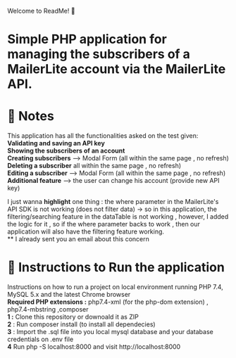Welcome to ReadMe! 🦉

# Simple PHP application for managing the subscribers of a MailerLite account via the MailerLite API.  #

# 📝 Notes

This application has all the functionalities asked on the test given: <br /> 
**Validating and saving an API key** <br /> 
**Showing the subscribers of an account**  <br /> 
**Creating subscribers** --> Modal Form (all within the same page , no refresh) <br /> 
**Deleting a subscriber** all within the same page , no refresh) <br /> 
**Editing a subscriber** --> Modal Form (all within the same page , no refresh) <br /> 
**Additional feature** --> the user can change his account (provide new API key)  <br /> 

I just wanna **highlight** one thing :  the where parameter in the MailerLite's API SDK is not working (does not filter data) -> so in this application, the filtering/searching feature in the dataTable is not working , however, I added the logic for it , so if the where parameter backs to work , then our application will also have the filtering feature working. <br /> 
** I already sent you an email about this concern  <br /> 


# 🚦 Instructions to Run the application 
Instructions on how to run a project on local environment running PHP 7.4, MySQL 5.x and the latest Chrome browser <br /> 
**Required PHP extensions :** php7.4-xml (for the php-dom extension) , php7.4-mbstring ,composer <br /> 
**1 :** Clone this repository or downoald it as ZIP <br /> 
**2** : Run composer install (to install all dependecies) <br /> 
**3** : Import the .sql file into you local mysql database and your database credentials on .env file <br /> 
**4** Run php -S localhost:8000 and visit http://localhost:8000  <br /> 
